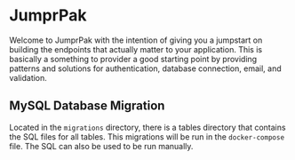 # JumprPak

Welcome to JumprPak with the intention of giving you a jumpstart on building the endpoints that actually matter to your application. This is basically a something to provider a good starting point by providing patterns and solutions for authentication, database connection, email, and validation.

## MySQL Database Migration

Located in the `migrations` directory, there is a tables directory that contains the SQL files for all tables. This migrations will be run in the `docker-compose` file. The SQL can also be used to be run manually.
